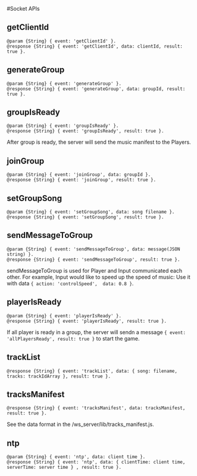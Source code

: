 #Socket APIs

## getClientId
```
@param {String} { event: 'getClientId' }.
@response {String} { event: 'getClientId', data: clientId, result: true }.
```

## generateGroup
```
@param {String} { event: 'generateGroup' }.
@response {String} { event: 'generateGroup', data: groupId, result: true }.
```

## groupIsReady
```
@param {String} { event: 'groupIsReady' }.
@response {String} { event: 'groupIsReady', result: true }.
```

After group is ready, the server will send the music manifest to the Players.

## joinGroup
```
@param {String} { event: 'joinGroup', data: groupId }.
@response {String} { event: 'joinGroup', result: true }.
```
## setGroupSong
```
@param {String} { event: 'setGroupSong', data: song filename }.
@response {String} { event: 'setGroupSong', result: true }.
```

## sendMessageToGroup
```
@param {String} { event: 'sendMessageToGroup', data: message(JSON string) }.
@response {String} { event: 'sendMessageToGroup', result: true }.
```

sendMessageToGroup is used for Player and Input communicated each other.
For example, Input would like to speed up the speed of music:
Use it with data `{ action: 'controlSpeed',  data: 0.8 }`.

## playerIsReady
```
@param {String} { event: 'playerIsReady' }.
@response {String} { event: 'playerIsReady', result: true }.
```
If all player is ready in a group, the server will sendn a message `{ event: 'allPlayersReady', result: true }` to start the game.

## trackList
```
@response {String} { event: 'trackList', data: { song: filename, tracks: trackIdArray }, result: true }.
```

## tracksManifest
```
@response {String} { event: 'tracksManifest', data: tracksManifest, result: true }.
```

See the data format in the /ws_server/lib/tracks_manifest.js.

## ntp
```
@param {String} { event: 'ntp', data: client time }.
@response {String} { event: 'ntp', data: { clientTime: client time, serverTime: server time } , result: true }.
```
